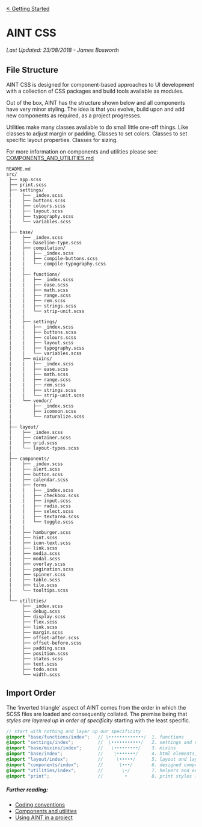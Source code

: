 [↖︎ Getting Started](../README.md)

# AINT CSS

###### Last Updated: 23/08/2018 - James Bosworth

## File Structure

AINT CSS is designed for component-based approaches to UI development with a collection of CSS packages and build tools available as modules.

Out of the box, AINT has the structure shown below and all components have very minor styling. The idea is that you evolve, build upon and add new components as required, as a project progresses.

Utilities make many classes available to do small little one-off things. Like classes to adjust margin or padding. Classes to set colors. Classes to set specific layout properties. Classes for sizing.

For more information on components and utilities please see: [COMPONENTS\_AND\_UTILITIES.md](COMPONENTS_AND_UTILITIES.md)

```text
README.md
src/
 ├── app.scss
 ├── print.scss
 ├── settings/
 |    ├── _index.scss
 |    ├── buttons.scss
 |    ├── colours.scss
 |    ├── layout.scss
 |    ├── typography.scss
 |    └── variables.scss
 |
 ├── base/
 |    ├── _index.scss
 |    ├── baseline-type.scss
 |    ├── compilation/
 |    |   ├── _index.scss
 |    |   ├── compile-buttons.scss
 |    |   └── compile-typography.scss
 |    |
 |    ├── functions/
 |    |   ├── _index.scss
 |    |   ├── ease.scss
 |    |   ├── math.scss
 |    |   ├── range.scss
 |    |   ├── rem.scss
 |    |   ├── strings.scss
 |    |   └── strip-unit.scss
 |    |
 |    ├── settings/
 |    |   ├── _index.scss
 |    |   ├── buttons.scss
 |    |   ├── colours.scss
 |    |   ├── layout.scss
 |    |   ├── typography.scss
 |    |   └── variables.scss
 |    ├── mixins/
 |    |   ├── _index.scss
 |    |   ├── ease.scss
 |    |   ├── math.scss
 |    |   ├── range.scss
 |    |   ├── rem.scss
 |    |   ├── strings.scss
 |    |   └── strip-unit.scss
 |    └── vendor/
 |        ├── _index.scss
 |        ├── icomoon.scss
 |        └── naturalize.scss
 |
 ├── layout/
 |    ├── _index.scss
 |    ├── container.scss
 |    ├── grid.scss
 |    └── layout-types.scss
 |
 ├── components/
 |    ├── _index.scss
 |    ├── alert.scss
 |    ├── button.scss
 |    ├── calendar.scss
 |    ├── forms
 |    |   ├── _index.scss
 |    |   ├── checkbox.scss
 |    |   ├── input.scss
 |    |   ├── radio.scss
 |    |   ├── select.scss
 |    |   ├── textarea.scss
 |    |   └── toggle.scss
 |    |
 |    ├── hamburger.scss
 |    ├── hint.scss
 |    ├── icon-text.scss
 |    ├── link.scss
 |    ├── media.scss
 |    ├── modal.scss
 |    ├── overlay.scss
 |    ├── pagination.scss
 |    ├── spinner.scss
 |    ├── table.scss
 |    ├── tile.scss
 |    └── tooltips.scss
 |
 └── utilities/
      ├── _index.scss
      ├── debug.scss
      ├── display.scss
      ├── flex.scss
      ├── link.scss
      ├── margin.scss
      ├── offset-after.scss
      ├── offset-before.scss
      ├── padding.scss
      ├── position.scss
      ├── states.scss
      ├── text.scss
      ├── todo.scss
      └── width.scss
```


## Import Order

The ‘inverted triangle’ aspect of AINT comes from the order in which the SCSS files are loaded and consequently collated. The premise being that *styles are layered up in order of specificity* starting with the least specific.

```scss
// start with nothing and layer up our specificity
@import "base/functions/index";   // \•••••••••••••/  1. functions
@import "settings/index";         //  \•••••••••••/   2. settings and variables
@import "base/mixins/index";      //   \•••••••••/    3. mixins
@import "base/index";             //    \•••••••/     4. html elements, typography and naturalize
@import "layout/index";           //     \•••••/      5. layout and layout helpers
@import "components/index";       //      \•••/       6. designed components / chunks of ui
@import "utilities/index";        //       \•/        7. helpers and overrides
@import "print";                  //        •         8. print styles (conditionally included)
```


##### Further reading:
+ [Coding conventions](CODING_CONVENTIONS.md)
+ [Components and utilities](COMPONENTS_AND_UTILITIES.md)
+ [Using AINT in a project](PROJECT_SETUP.md)